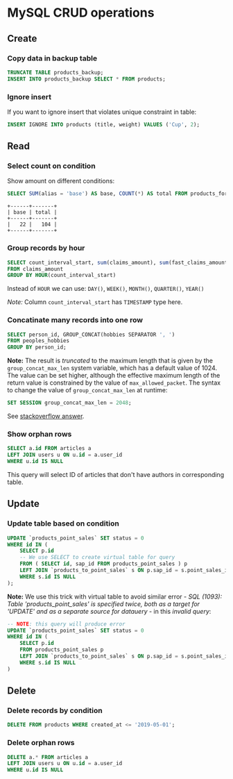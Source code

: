 # MySQL CRUD operations

## Create

### Copy data in backup table

```sql
TRUNCATE TABLE products_backup;
INSERT INTO products_backup SELECT * FROM products;
```

### Ignore insert

If you want to ignore insert that violates unique constraint in table:

```sql
INSERT IGNORE INTO products (title, weight) VALUES ('Cup', 2);
```

## Read

### Select count on condition

Show amount on different conditions:

```sql
SELECT SUM(alias = 'base') AS base, COUNT(*) AS total FROM products_forms;
```
```
+------+-------+
| base | total |
+------+-------+
|   22 |   104 |
+------+-------+
```

### Group records by hour

```sql
SELECT count_interval_start, sum(claims_amount), sum(fast_claims_amount)
FROM claims_amount
GROUP BY HOUR(count_interval_start)
```

Instead of `HOUR` we can use: `DAY()`, `WEEK()`, `MONTH()`, `QUARTER()`, `YEAR()`

*Note:* Column `count_interval_start` has `TIMESTAMP` type here.

### Concatinate many records into one row

```sql
SELECT person_id, GROUP_CONCAT(hobbies SEPARATOR ', ')
FROM peoples_hobbies
GROUP BY person_id;
```

**Note:** The result is *truncated* to the maximum length that is given by the `group_concat_max_len` system variable, which has a default value of 1024. The value can be set higher, although the effective maximum length of the return value is constrained by the value of `max_allowed_packet`. The syntax to change the value of `group_concat_max_len` at runtime:

```sql
SET SESSION group_concat_max_len = 2048;
```

See [stackoverflow answer](https://stackoverflow.com/a/276949/1921272).

### Show orphan rows

```sql
SELECT a.id FROM articles a
LEFT JOIN users u ON u.id = a.user_id
WHERE u.id IS NULL
```

This query will select ID of articles that don't have authors in corresponding table.

## Update

### Update table based on condition

```sql
UPDATE `products_point_sales` SET status = 0
WHERE id IN (
    SELECT p.id
    -- We use SELECT to create virtual table for query
    FROM ( SELECT id, sap_id FROM products_point_sales ) p
    LEFT JOIN `products_to_point_sales` s ON p.sap_id = s.point_sales_id
    WHERE s.id IS NULL
);
```

**Note:** We use this trick with virtual table to avoid similar error - *SQL (1093): Table 'products_point_sales' is specified twice, both as a target for 'UPDATE' and as a separate source for datauery* - in this *invalid query*:

```sql
-- NOTE: this query will produce error
UPDATE `products_point_sales` SET status = 0
WHERE id IN (
    SELECT p.id
    FROM products_point_sales p
    LEFT JOIN `products_to_point_sales` s ON p.sap_id = s.point_sales_id
    WHERE s.id IS NULL
)
```

## Delete

### Delete records by condition

```sql
DELETE FROM products WHERE created_at <= '2019-05-01';
```

### Delete orphan rows

```sql
DELETE a.* FROM articles a
LEFT JOIN users u ON u.id = a.user_id
WHERE u.id IS NULL
```
